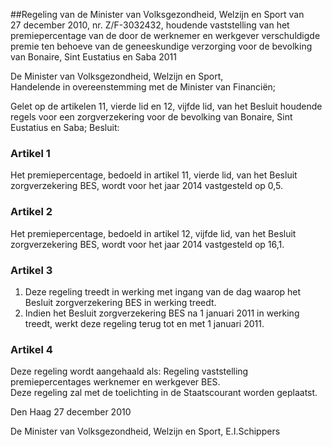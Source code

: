 <meta http-equiv='Content-Type' content='text/html; charset=utf-8' />

##Regeling van de Minister van Volksgezondheid, Welzijn en Sport van 27 december 2010, nr. Z/F-3032432, houdende vaststelling van het premiepercentage van de door de werknemer en werkgever verschuldigde premie ten behoeve van de geneeskundige verzorging voor de bevolking van Bonaire, Sint Eustatius en Saba 2011

De Minister van Volksgezondheid, Welzijn en Sport,  
Handelende in overeenstemming met de Minister van Financiën;

Gelet op de artikelen 11, vierde lid en 12, vijfde lid, van het Besluit houdende regels voor een zorgverzekering voor de bevolking van Bonaire, Sint Eustatius en Saba;
Besluit:    

### Artikel  1  

Het premiepercentage, bedoeld in artikel 11, vierde lid, van het Besluit zorgverzekering BES, wordt voor het jaar 2014 vastgesteld op 0,5.  

### Artikel  2  

Het premiepercentage, bedoeld in artikel 12, vijfde lid, van het Besluit zorgverzekering BES, wordt voor het jaar 2014 vastgesteld op 16,1.  

### Artikel  3  

1.  Deze regeling treedt in werking met ingang van de dag waarop het Besluit zorgverzekering BES in werking treedt.   
2.  Indien het Besluit zorgverzekering BES na 1 januari 2011 in werking treedt, werkt deze regeling terug tot en met 1 januari 2011.   

### Artikel  4  

Deze regeling wordt aangehaald als: Regeling vaststelling premiepercentages werknemer en werkgever BES.  
Deze regeling zal met de toelichting in de Staatscourant worden geplaatst.   

Den Haag 
27 december 2010   

De 
Minister van Volksgezondheid, Welzijn en Sport,
E.I.Schippers   
